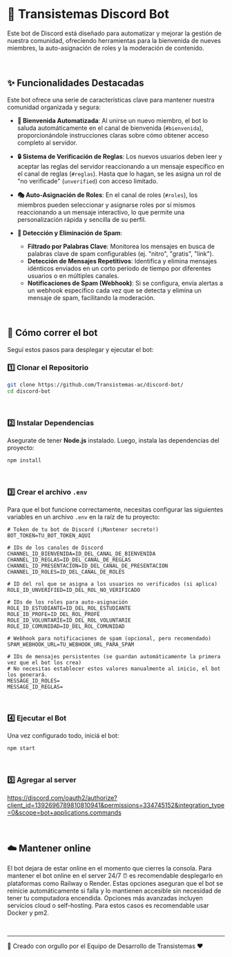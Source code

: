 # 🤖 Transistemas Discord Bot

Este bot de Discord está diseñado para automatizar y mejorar la gestión de nuestra comunidad, ofreciendo herramientas para la bienvenida de nueves miembres, la auto-asignación de roles y la moderación de contenido.

<br>

## ✨ Funcionalidades Destacadas

Este bot ofrece una serie de características clave para mantener nuestra comunidad organizada y segura:

- **👋 Bienvenida Automatizada**: Al unirse un nuevo miembro, el bot lo saluda automáticamente en el canal de bienvenida (`#bienvenida`), proporcionándole instrucciones claras sobre cómo obtener acceso completo al servidor.

- **🔒 Sistema de Verificación de Reglas**: Los nuevos usuarios deben leer y aceptar las reglas del servidor reaccionando a un mensaje específico en el canal de reglas (`#reglas`). Hasta que lo hagan, se les asigna un rol de "no verificade" (`unverified`) con acceso limitado.

- **🎭 Auto-Asignación de Roles**: En el canal de roles (`#roles`), los miembros pueden seleccionar y asignarse roles por sí mismos reaccionando a un mensaje interactivo, lo que permite una personalización rápida y sencilla de su perfil.

- **🚫 Detección y Eliminación de Spam**:
  - **Filtrado por Palabras Clave**: Monitorea los mensajes en busca de palabras clave de spam configurables (ej. "nitro", "gratis", "link").
  - **Detección de Mensajes Repetitivos**: Identifica y elimina mensajes idénticos enviados en un corto período de tiempo por diferentes usuarios o en múltiples canales.
  - **Notificaciones de Spam (Webhook)**: Si se configura, envía alertas a un webhook específico cada vez que se detecta y elimina un mensaje de spam, facilitando la moderación.

<br>

## 🚀 Cómo correr el bot

Seguí estos pasos para desplegar y ejecutar el bot:

### 1️⃣ Clonar el Repositorio

```bash
git clone https://github.com/Transistemas-ac/discord-bot/
cd discord-bot
```
<br>

### 2️⃣ Instalar Dependencias

Asegurate de tener **Node.js** instalado. Luego, instala las dependencias del proyecto:

```bash
npm install
```
<br>

### 3️⃣ Crear el archivo `.env`

Para que el bot funcione correctamente, necesitas configurar las siguientes variables en un archivo `.env` en la raíz de tu proyecto:

```env
# Token de tu bot de Discord (¡Mantener secreto!)
BOT_TOKEN=TU_BOT_TOKEN_AQUI

# IDs de los canales de Discord
CHANNEL_ID_BIENVENIDA=ID_DEL_CANAL_DE_BIENVENIDA
CHANNEL_ID_REGLAS=ID_DEL_CANAL_DE_REGLAS
CHANNEL_ID_PRESENTACION=ID_DEL_CANAL_DE_PRESENTACION
CHANNEL_ID_ROLES=ID_DEL_CANAL_DE_ROLES

# ID del rol que se asigna a los usuarios no verificados (si aplica)
ROLE_ID_UNVERIFIED=ID_DEL_ROL_NO_VERIFICADO

# IDs de los roles para auto-asignación
ROLE_ID_ESTUDIANTE=ID_DEL_ROL_ESTUDIANTE
ROLE_ID_PROFE=ID_DEL_ROL_PROFE
ROLE_ID_VOLUNTARIE=ID_DEL_ROL_VOLUNTARIE
ROLE_ID_COMUNIDAD=ID_DEL_ROL_COMUNIDAD

# Webhook para notificaciones de spam (opcional, pero recomendado)
SPAM_WEBHOOK_URL=TU_WEBHOOK_URL_PARA_SPAM

# IDs de mensajes persistentes (se guardan automáticamente la primera vez que el bot los crea)
# No necesitas establecer estos valores manualmente al inicio, el bot los generará.
MESSAGE_ID_ROLES=
MESSAGE_ID_REGLAS=

```
<br>

### 4️⃣ Ejecutar el Bot

Una vez configurado todo, iniciá el bot:

```bash
npm start
```
<br>

### 5️⃣ Agregar al server

https://discord.com/oauth2/authorize?client_id=1392696789810810941&permissions=334745152&integration_type=0&scope=bot+applications.commands

<br>

## ☁️ Mantener online

El bot dejara de estar online en el momento que cierres la consola.
Para mantener el bot online en el server 24/7 ⏰ es recomendable desplegarlo en plataformas como Railway o Render. Estas opciones aseguran que el bot se reinicie automáticamente si falla y lo mantienen accesible sin necesidad de tener tu computadora encendida.
Opciones más avanzadas incluyen servicios cloud o self-hosting. Para estos casos es recomendable usar Docker y pm2.

<br>

---
🌈 Creado con orgullo por el Equipo de Desarrollo de Transistemas ♥
